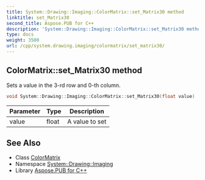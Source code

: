 ```yaml
---
title: System::Drawing::Imaging::ColorMatrix::set_Matrix30 method
linktitle: set_Matrix30
second_title: Aspose.PUB for C++
description: 'System::Drawing::Imaging::ColorMatrix::set_Matrix30 method. Sets a value in the 3-rd row and 0-th column in C++.'
type: docs
weight: 3500
url: /cpp/system.drawing.imaging/colormatrix/set_matrix30/
---
```

## ColorMatrix::set_Matrix30 method


Sets a value in the 3-rd row and 0-th column.

```cpp
void System::Drawing::Imaging::ColorMatrix::set_Matrix30(float value)
```


| Parameter | Type | Description |
| --- | --- | --- |
| value | float | A value to set |

## See Also

* Class [ColorMatrix](../)
* Namespace [System::Drawing::Imaging](../../)
* Library [Aspose.PUB for C++](../../../)
